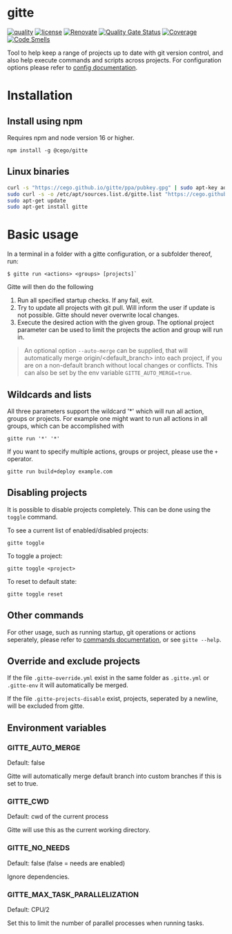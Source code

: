 # gitte

[![quality](https://img.shields.io/github/workflow/status/cego/gitte/Quality)](https://github.com/cego/gitte/actions)
[![license](https://img.shields.io/github/license/cego/gitte)](https://npmjs.org/package/gitte)
[![Renovate](https://img.shields.io/badge/renovate-enabled-brightgreen.svg)](https://renovatebot.com)
[![Quality Gate Status](https://sonarcloud.io/api/project_badges/measure?project=cego_gitte&metric=alert_status)](https://sonarcloud.io/dashboard?id=cego_gitte)
[![Coverage](https://sonarcloud.io/api/project_badges/measure?project=cego_gitte&metric=coverage)](https://sonarcloud.io/dashboard?id=cego_gitte)
[![Code Smells](https://sonarcloud.io/api/project_badges/measure?project=cego_gitte&metric=code_smells)](https://sonarcloud.io/dashboard?id=cego_gitte)

Tool to help keep a range of projects up to date with git version control, and also help execute commands and scripts across projects. For configuration options please refer to [config documentation](./docs/config.md).

# Installation

## Install using npm

Requires npm and node version 16 or higher.

```
npm install -g @cego/gitte
```

## Linux binaries

```bash
curl -s "https://cego.github.io/gitte/ppa/pubkey.gpg" | sudo apt-key add -
sudo curl -s -o /etc/apt/sources.list.d/gitte.list "https://cego.github.io/gitte/ppa/gitte.list"
sudo apt-get update
sudo apt-get install gitte
```

# Basic usage

In a terminal in a folder with a gitte configuration, or a subfolder thereof, run:

```
$ gitte run <actions> <groups> [projects]`
```

Gitte will then do the following

1. Run all specified startup checks. If any fail, exit.
2. Try to update all projects with git pull. Will inform the user if update is not possible. Gitte should never overwrite local changes.
3. Execute the desired action with the given group. The optional project parameter can be used to limit the projects the action and group will run in.

> An optional option `--auto-merge` can be supplied, that will automatically merge origin/<default_branch> into each project, if you are on a non-default branch without local changes or conflicts. This can also be set by the env variable `GITTE_AUTO_MERGE=true`.

## Wildcards and lists

All three parameters support the wildcard '\*' which will run all action, groups or projects. For example one might want to run all actions in all groups, which can be accomplished with

```
gitte run '*' '*'
```

If you want to specify multiple actions, groups or project, please use the `+` operator.

```
gitte run build+deploy example.com
```

## Disabling projects

It is possible to disable projects completely. This can be done using the `toggle` command.

To see a current list of enabled/disabled projects:

`gitte toggle`

To toggle a project:

`gitte toggle <project>`

To reset to default state:

`gitte toggle reset`

## Other commands

For other usage, such as running startup, git operations or actions seperately, please refer to [commands documentation](./docs/commands.md), or see `gitte --help`.

## Override and exclude projects

If the file `.gitte-override.yml` exist in the same folder as `.gitte.yml` or `.gitte-env` it will automatically be merged.

If the file `.gitte-projects-disable` exist, projects, seperated by a newline, will be excluded from gitte.

## Environment variables

### GITTE_AUTO_MERGE
Default: false

Gitte will automatically merge default branch into custom branches if this is set to true.

### GITTE_CWD
Default: cwd of the current process

Gitte will use this as the current working directory.

### GITTE_NO_NEEDS
Default: false (false = needs are enabled)

Ignore dependencies.

### GITTE_MAX_TASK_PARALLELIZATION
Default: CPU/2

Set this to limit the number of parallel processes when running tasks.
